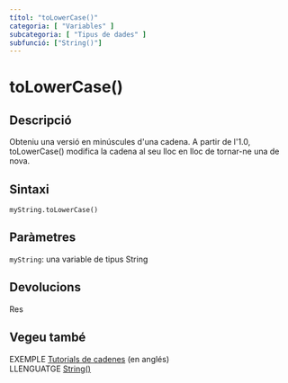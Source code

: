 ```yaml
---
títol: "toLowerCase()"
categoria: [ "Variables" ]
subcategoria: [ "Tipus de dades" ]
subfunció: ["String()"]
---
```


# toLowerCase()

## Descripció

Obteniu una versió en minúscules d'una cadena. A partir de l'1.0, toLowerCase() modifica la cadena al seu lloc en lloc de tornar-ne una de nova.

## Sintaxi

`myString.toLowerCase()`

## Paràmetres

`myString`: una variable de tipus String

## Devolucions

Res

## Vegeu també

EXEMPLE [Tutorials de cadenes](https://www.arduino.cc/en/Tutorial/BuiltInExamples#strings) (en anglés)  
LLENGUATGE [String()](../String().md)
